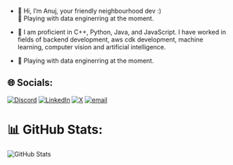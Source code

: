 - 👋 Hi, I’m Anuj, your friendly neighbourhood dev :) <br>🌱 Playing with data enginerring at the moment.

- 👀 I am proficient in C++, Python, Java, and JavaScript. I have worked in fields of backend development, aws cdk development, machine learning, computer vision and artificial intelligence.

- 🌱 Playing with data enginerring at the moment.

## 🌐 Socials:
[![Discord](https://img.shields.io/badge/Discord-%237289DA.svg?logo=discord&logoColor=white)](https://discord.gg/ashes47) [![LinkedIn](https://img.shields.io/badge/LinkedIn-%230077B5.svg?logo=linkedin&logoColor=white)](https://linkedin.com/in/anuj47) [![X](https://img.shields.io/badge/X-black.svg?logo=X&logoColor=white)](https://x.com/devanujhere) [![email](https://img.shields.io/badge/Email-D14836?logo=gmail&logoColor=white)](mailto:ashes4799@gmail.com) 
# 📊 GitHub Stats:
![GitHub Stats](https://github-readme-stats.vercel.app/api?username=Ashes47&theme=darcula&hide_border=false&include_all_commits=true)

<!-- ![](https://nirzak-streak-stats.vercel.app/?user=Ashes47&theme=darcula&hide_border=false)<br/> -->
<!--![](https://github-readme-stats.vercel.app/api/top-langs/?username=Ashes47&theme=darcula&hide_border=false&include_all_commits=true&count_private=true&layout=compact) -->
